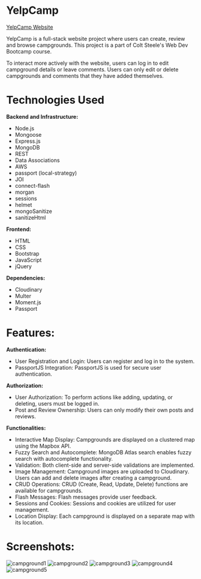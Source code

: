 # YelpCamp
[YelpCamp Website](https://yelpcamp-fv4k.onrender.com/)

YelpCamp is a full-stack website project where users can create, review and browse campgrounds. This project is a part of Colt Steele's Web Dev Bootcamp course.

To interact more actively with the website, users can log in to edit campground details or leave comments. Users can only edit or delete campgrounds and comments that they have added themselves.

# Technologies Used

**Backend and Infrastructure:**

- Node.js
- Mongoose
- Express.js
- MongoDB
- REST
- Data Associations
- AWS
- passport (local-strategy)
- JOI
- connect-flash
- morgan
- sessions
- helmet
- mongoSanitize
- sanitizeHtml

**Frontend:**

- HTML
- CSS
- Bootstrap
- JavaScript
- jQuery

**Dependencies:**

- Cloudinary
- Multer
- Moment.js
- Passport 

# Features:

**Authentication:**

- User Registration and Login: Users can register and log in to the system.
- PassportJS Integration: PassportJS is used for secure user authentication.

**Authorization:**

- User Authorization: To perform actions like adding, updating, or deleting, users must be logged in.
- Post and Review Ownership: Users can only modify their own posts and reviews.

**Functionalities:**

- Interactive Map Display: Campgrounds are displayed on a clustered map using the Mapbox API.
- Fuzzy Search and Autocomplete: MongoDB Atlas search enables fuzzy search with autocomplete functionality.
- Validation: Both client-side and server-side validations are implemented.
- Image Management: Campground images are uploaded to Cloudinary. Users can add and delete images after creating a campground.
- CRUD Operations: CRUD (Create, Read, Update, Delete) functions are available for campgrounds.
- Flash Messages: Flash messages provide user feedback.
- Sessions and Cookies: Sessions and cookies are utilized for user management.
- Location Display: Each campground is displayed on a separate map with its location.

# Screenshots:


![campground1](https://github.com/ildizsigrai/YelpCamp/assets/128381088/90b06586-5dad-48f1-a5dd-9810b69029e4)
![campground2](https://github.com/ildizsigrai/YelpCamp/assets/128381088/3cac5c75-19e7-4efb-ba95-87d11f108a79)
![campground3](https://github.com/ildizsigrai/YelpCamp/assets/128381088/7b7ffe12-1a7b-4395-9a78-5ab20143a27c)
![campground4](https://github.com/ildizsigrai/YelpCamp/assets/128381088/fc49be0e-c2ee-4762-86af-7eebf048724b)
![campground5](https://github.com/ildizsigrai/YelpCamp/assets/128381088/54da16f8-7d50-4a02-873e-3987f62b49c2)

